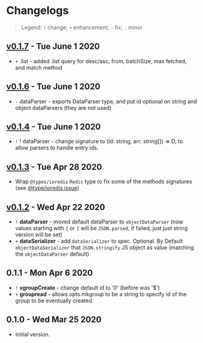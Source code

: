 # Changelogs 

> Legend: `!` change; `+` enhancement; `-` fix; `.` minor

## [v0.1.7](https://github.com/briteboard/node-redstream/compare/v0.1.6...v0.1.7) - Tue June 1 2020

- `+` .list - added .list query for desc/asc, from, batchSize, max fetched, and match method

## [v0.1.6](https://github.com/briteboard/node-redstream/compare/v0.1.4...v0.1.6) - Tue June 1 2020

- `-` dataParser - exports DataParser<D> type, and put id optional on string and object dataParsers (they are not used)

## [v0.1.4](https://github.com/briteboard/node-redstream/compare/v0.1.3...v0.1.4) - Tue June 1 2020

- `!` ! dataParser - change signature to (id: string, arr: string[]) => D, to allow parsers to handle entry ids. 


## [v0.1.3](https://github.com/briteboard/node-redstream/compare/v0.1.2...v0.1.3) - Tue Apr 28 2020

- Wrap `@types/ioredis` `Redis` type to fix some of the methods signatures (see [@type/ioredis issue](https://github.com/DefinitelyTyped/DefinitelyTyped/issues/44301))

## [v0.1.2](https://github.com/briteboard/node-redstream/compare/v0.1.1...v0.1.2) - Wed Apr 22 2020

- `!` **dataParser** - moved default dataParser to `objectDataParser` (now values starting with `{` or `[` will be `JSON.parsed`, if failed, just just string version will be set)
- `+` **dataSerializer** - add `dataSerializer` to spec. Optional. By Default `objectDataSerializer` that `JSON.stringify` JS object as value (matching the `objectDataParser` default)

## 0.1.1 - Mon Apr 6 2020

- `!` **xgroupCreate** - change default id to '0' (before was '$')
- `+` **groupread** - allows opts.mkgroup to be a string to specify id of the group to be eventually created.


## 0.1.0 - Wed Mar 25 2020

- Initial version. 